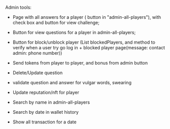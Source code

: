 Admin tools:

- Page with all answers for a player ( button in "admin-all-players"), with check box and button for view challenge;
- Button for view questions for a player in admin-all-players;
- Button for block/unblock player (List<Player> blockedPlayers, and method to verify when a user try go log in + blocked
  player page(message: contact admin: phone number))

- Send tokens from player to player, and bonus from admin button

- Delete/Update question
- validate question and answer for vulgar words, swearing

- Update reputation/nft for player

- Search by name in admin-all-players
- Search by date in wallet history
- Show all transaction for a date




